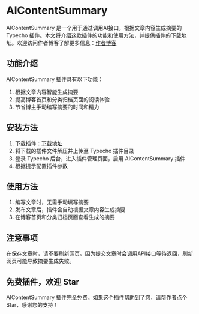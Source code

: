 # AIContentSummary

AIContentSummary 是一个用于通过调用AI接口，根据文章内容生成摘要的 Typecho 插件。本文将介绍这款插件的功能和使用方法，并提供插件的下载地址。欢迎访问作者博客了解更多信息：[作者博客](https://letanml.xyz/)

## 功能介绍

AIContentSummary 插件具有以下功能：

1. 根据文章内容智能生成摘要
2. 提高博客首页和分类归档页面的阅读体验
3. 节省博主手动编写摘要的时间和精力

## 安装方法

1. 下载插件：[下载地址](https://example.com/download/aicontentsummary)
2. 将下载的插件文件解压并上传至 Typecho 插件目录
3. 登录 Typecho 后台，进入插件管理页面，启用 AIContentSummary 插件
4. 根据提示配置插件参数

## 使用方法

1. 编写文章时，无需手动填写摘要
2. 发布文章后，插件会自动根据文章内容生成摘要
3. 在博客首页和分类归档页面查看生成的摘要

## 注意事项

在保存文章时，请不要刷新网页。因为提交文章时会调用API接口等待返回，刷新网页可能导致摘要生成失败。

## 免费插件，欢迎 Star

AIContentSummary 插件完全免费。如果这个插件帮助到了您，请帮作者点个 Star，感谢您的支持！
